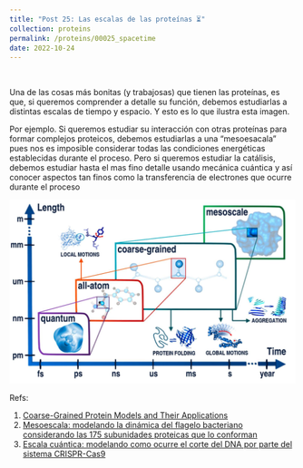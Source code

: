 ```yaml
---
title: "Post 25: Las escalas de las proteínas ⏳"
collection: proteins
permalink: /proteins/00025_spacetime
date: 2022-10-24
---
```


&nbsp;

Una de las cosas más bonitas (y trabajosas) que tienen las proteínas, es que, si queremos comprender a detalle su función, debemos estudiarlas a distintas escalas de tiempo y espacio. Y esto es lo que ilustra esta imagen. 

Por ejemplo. Si queremos estudiar su interacción con otras proteínas para formar complejos proteicos, debemos estudiarlas a una “mesoesacala” pues nos es imposible considerar todas las condiciones energéticas establecidas durante el proceso. Pero si queremos estudiar la catálisis, debemos estudiar hasta el mas fino detalle usando mecánica cuántica y así conocer aspectos tan finos como la transferencia de electrones que ocurre durante el proceso


![img](/images/proteins/00024_spacetime.jpg)

Refs:

1. [Coarse-Grained Protein Models and Their Applications](https://pubs.acs.org/doi/10.1021/acs.chemrev.6b00163)
2. [Mesoescala: modelando la dinámica del flagelo bacteriano considerando las 175 subunidades proteicas que lo conforman](https://miangoar.github.io/proteins/00024_nobel)
3. [Escala cuántica: modelando como ocurre el corte del DNA por parte del sistema CRISPR-Cas9](https://miangoar.github.io/proteins/00016_md)
